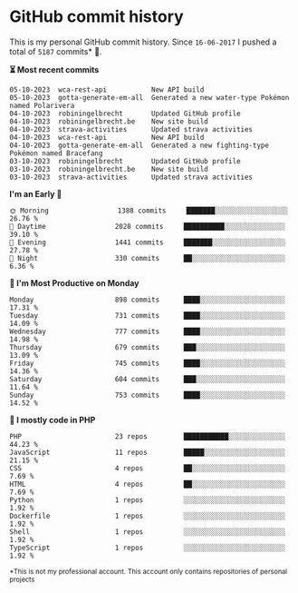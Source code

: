 # GitHub commit history
This is my personal GitHub commit history. Since <!--START_SECTION:first-commit-date-->`16-06-2017`<!--END_SECTION:first-commit-date--> I pushed a total of <!--START_SECTION:total-commit-count-->`5187`<!--END_SECTION:total-commit-count--> commits* 🎉.

<!--START_SECTION:most-recent-commits-->
**⏳ Most recent commits**
                                        
```text
05-10-2023  wca-rest-api           New API build
05-10-2023  gotta-generate-em-all  Generated a new water-type Pokémon named Polarivera
04-10-2023  robiningelbrecht       Updated GitHub profile
04-10-2023  robiningelbrecht.be    New site build
04-10-2023  strava-activities      Updated strava activities
04-10-2023  wca-rest-api           New API build
04-10-2023  gotta-generate-em-all  Generated a new fighting-type Pokémon named Bracefang
03-10-2023  robiningelbrecht       Updated GitHub profile
03-10-2023  robiningelbrecht.be    New site build
03-10-2023  strava-activities      Updated strava activities
```
<!--END_SECTION:most-recent-commits-->  

<!--START_SECTION:commits-per-day-time-->
**I&#039;m an Early 🐤**

```text
🌞 Morning                 1388 commits     ███████░░░░░░░░░░░░░░░░░░   26.76 %
🌆 Daytime                 2028 commits     ██████████░░░░░░░░░░░░░░░   39.10 %
🌃 Evening                 1441 commits     ███████░░░░░░░░░░░░░░░░░░   27.78 %
🌙 Night                   330 commits      ██░░░░░░░░░░░░░░░░░░░░░░░   6.36 %
```
<!--END_SECTION:commits-per-day-time-->  

<!--START_SECTION:commits-per-weekday-->
**📅 I&#039;m Most Productive on Monday**

```text
Monday                    898 commits      ████░░░░░░░░░░░░░░░░░░░░░   17.31 %
Tuesday                   731 commits      ████░░░░░░░░░░░░░░░░░░░░░   14.09 %
Wednesday                 777 commits      ████░░░░░░░░░░░░░░░░░░░░░   14.98 %
Thursday                  679 commits      ███░░░░░░░░░░░░░░░░░░░░░░   13.09 %
Friday                    745 commits      ████░░░░░░░░░░░░░░░░░░░░░   14.36 %
Saturday                  604 commits      ███░░░░░░░░░░░░░░░░░░░░░░   11.64 %
Sunday                    753 commits      ████░░░░░░░░░░░░░░░░░░░░░   14.52 %
```
<!--END_SECTION:commits-per-weekday-->  

<!--START_SECTION:repos-per-language-->
**💬 I mostly code in PHP**

```text
PHP                       23 repos         ███████████░░░░░░░░░░░░░░   44.23 %
JavaScript                11 repos         █████░░░░░░░░░░░░░░░░░░░░   21.15 %
CSS                       4 repos          ██░░░░░░░░░░░░░░░░░░░░░░░   7.69 %
HTML                      4 repos          ██░░░░░░░░░░░░░░░░░░░░░░░   7.69 %
Python                    1 repos          ░░░░░░░░░░░░░░░░░░░░░░░░░   1.92 %
Dockerfile                1 repos          ░░░░░░░░░░░░░░░░░░░░░░░░░   1.92 %
Shell                     1 repos          ░░░░░░░░░░░░░░░░░░░░░░░░░   1.92 %
TypeScript                1 repos          ░░░░░░░░░░░░░░░░░░░░░░░░░   1.92 %
```
<!--END_SECTION:repos-per-language-->  

<sub>*This is not my professional account. This account only contains repositories of personal projects</sub>
